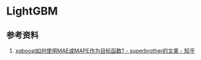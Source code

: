 # LightGBM

## 参考资料
1. [xgboost如何使用MAE或MAPE作为目标函数? - superbrother的文章 - 知乎](https://zhuanlan.zhihu.com/p/34373008)

